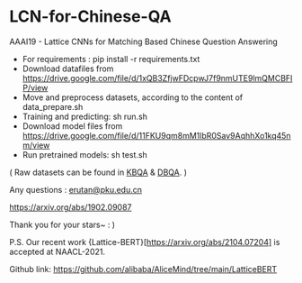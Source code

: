 # LCN-for-Chinese-QA
AAAI19 - Lattice CNNs for Matching Based Chinese Question Answering

* For requirements :  pip install -r requirements.txt 
* Download datafiles from https://drive.google.com/file/d/1xQB3ZfjwFDcpwJ7f9nmUTE9lmQMCBFIP/view
* Move and preprocess datasets, according to the content of data_prepare.sh
* Training and predicting: sh run.sh
* Download model files from https://drive.google.com/file/d/11FKU9qm8mM1lbR0Sav9AqhhXo1kq45nm/view
* Run pretrained models: sh test.sh

( Raw datasets can be found in [KBQA](https://github.com/msra-nlc/ChineseKBQA) & [DBQA](https://github.com/msra-nlc/ChineseDBQA). )

Any questions : erutan@pku.edu.cn

https://arxiv.org/abs/1902.09087 



Thank you for your stars~ : )

P.S. Our recent work {Lattice-BERT}[https://arxiv.org/abs/2104.07204] is accepted at NAACL-2021.

Github link: https://github.com/alibaba/AliceMind/tree/main/LatticeBERT
